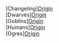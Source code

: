 [Changeling][Origin](https://skroxiousdm.github.io/SkroxiousDM/2.%20Origins/Changeling)<br>
[Dwarves][Origin](https://skroxiousdm.github.io/SkroxiousDM/2.%20Origins/Dwarves)<br>
[Goblins][Origin](https://skroxiousdm.github.io/SkroxiousDM/2.%20Origins/Goblins)<br>
[Humans][Origin](https://skroxiousdm.github.io/SkroxiousDM/2.%20Origins/Humans)<br>
[Ogres][Origin](https://skroxiousdm.github.io/SkroxiousDM/2.%20Origins/Ogres)<br>
